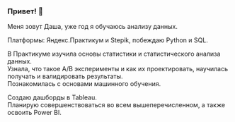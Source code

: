 ### Привет! 👋
  
Меня зовут Даша, уже год я обучаюсь анализу данных.
  
Платформы: Яндекс.Практикум и Stepik, побеждаю Python и SQL.   

В Практикуме изучила основы статистики и статистического анализа данных.   
Узнала, что такое A/B эксперименты и как их проектировать, научилась получать и валидировать результаты.  
Познакомилась с основами машинного обучения.

Создаю дашборды в Tableau.   
Планирую совершенствоваться во всем вышеперечисленном, а также освоить Power BI. 
